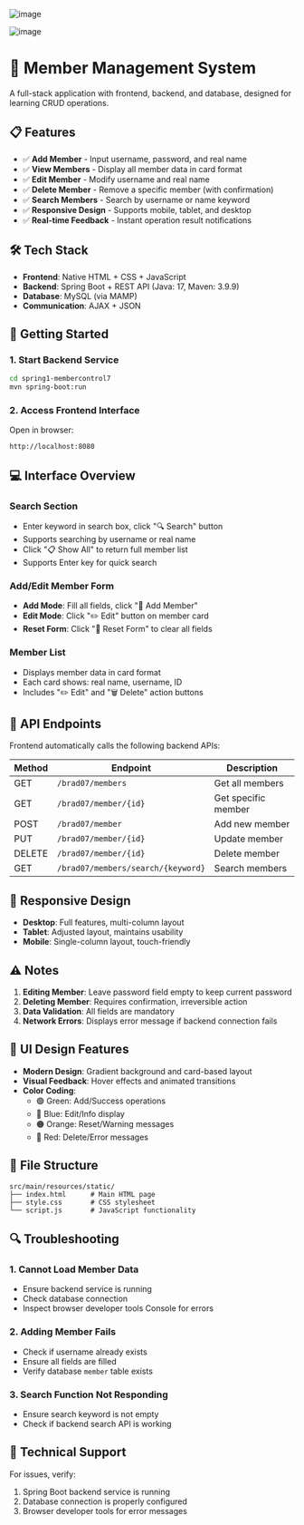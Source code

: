 ![image](https://github.com/user-attachments/assets/c401c938-17ca-4978-966c-e70ca0c73986)


![image](https://github.com/user-attachments/assets/a46c0f54-c057-4733-87d6-b3aaf6acbee2)




# 🏢 Member Management System

A full-stack application with frontend, backend, and database, designed for learning CRUD operations.

## 📋 Features

- ✅ **Add Member** - Input username, password, and real name
- ✅ **View Members** - Display all member data in card format
- ✅ **Edit Member** - Modify username and real name
- ✅ **Delete Member** - Remove a specific member (with confirmation)
- ✅ **Search Members** - Search by username or name keyword
- ✅ **Responsive Design** - Supports mobile, tablet, and desktop
- ✅ **Real-time Feedback** - Instant operation result notifications

## 🛠️ Tech Stack
- **Frontend**: Native HTML + CSS + JavaScript
- **Backend**: Spring Boot + REST API (Java: 17, Maven: 3.9.9)
- **Database**: MySQL (via MAMP)
- **Communication**: AJAX + JSON

## 🚀 Getting Started

### 1. Start Backend Service
```bash
cd spring1-membercontrol7
mvn spring-boot:run
```

### 2. Access Frontend Interface
Open in browser:
```
http://localhost:8080
```

## 💻 Interface Overview

### Search Section
- Enter keyword in search box, click "🔍 Search" button
- Supports searching by username or real name
- Click "📋 Show All" to return full member list
- Supports Enter key for quick search

### Add/Edit Member Form
- **Add Mode**: Fill all fields, click "💾 Add Member"
- **Edit Mode**: Click "✏️ Edit" button on member card
- **Reset Form**: Click "🔄 Reset Form" to clear all fields

### Member List
- Displays member data in card format
- Each card shows: real name, username, ID
- Includes "✏️ Edit" and "🗑️ Delete" action buttons

## 🔧 API Endpoints

Frontend automatically calls the following backend APIs:

| Method | Endpoint | Description |
|--------|----------|-------------|
| GET | `/brad07/members` | Get all members |
| GET | `/brad07/member/{id}` | Get specific member |
| POST | `/brad07/member` | Add new member |
| PUT | `/brad07/member/{id}` | Update member |
| DELETE | `/brad07/member/{id}` | Delete member |
| GET | `/brad07/members/search/{keyword}` | Search members |

## 📱 Responsive Design

- **Desktop**: Full features, multi-column layout
- **Tablet**: Adjusted layout, maintains usability
- **Mobile**: Single-column layout, touch-friendly

## ⚠️ Notes

1. **Editing Member**: Leave password field empty to keep current password
2. **Deleting Member**: Requires confirmation, irreversible action
3. **Data Validation**: All fields are mandatory
4. **Network Errors**: Displays error message if backend connection fails

## 🎨 UI Design Features

- **Modern Design**: Gradient background and card-based layout
- **Visual Feedback**: Hover effects and animated transitions
- **Color Coding**:
  - 🟢 Green: Add/Success operations
  - 🔵 Blue: Edit/Info display
  - 🟠 Orange: Reset/Warning messages
  - 🔴 Red: Delete/Error messages

## 📁 File Structure

```
src/main/resources/static/
├── index.html      # Main HTML page
├── style.css       # CSS stylesheet
└── script.js       # JavaScript functionality
```

## 🔍 Troubleshooting

### 1. Cannot Load Member Data
- Ensure backend service is running
- Check database connection
- Inspect browser developer tools Console for errors

### 2. Adding Member Fails
- Check if username already exists
- Ensure all fields are filled
- Verify database `member` table exists

### 3. Search Function Not Responding
- Ensure search keyword is not empty
- Check if backend search API is working

## 📧 Technical Support

For issues, verify:
1. Spring Boot backend service is running
2. Database connection is properly configured
3. Browser developer tools for error messages
